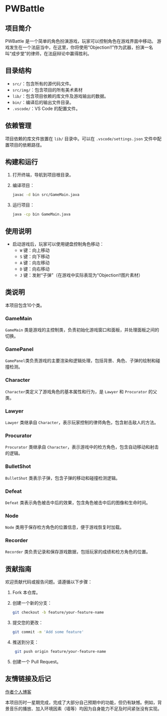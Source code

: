 # PWBattle

## 项目简介

PWBattle 是一个简单的角色扮演游戏，玩家可以控制角色在游戏界面中移动。
游戏发生在一个法庭当中，在这里，你将使用“Objection!!”作为武器，扮演一名叫“成步堂”的律师，在法庭辩论中赢得胜利。

## 目录结构

- `src/`：包含所有的源代码文件。
- `src/img/`：包含项目的所有美术素材
- `lib/`：包含项目依赖的库文件及游戏输出的数据。
- `bin/`：编译后的输出文件目录。
- `.vscode/`：VS Code 的配置文件。

## 依赖管理

项目依赖的库文件放置在 `lib/` 目录中。可以在 `.vscode/settings.json` 文件中配置项目的依赖路径。

## 构建和运行

1. 打开终端，导航到项目根目录。
2. 编译项目：

    ```sh
    javac -d bin src/GameMain.java
    ```

3. 运行项目：

    ```sh
    java -cp bin GameMain.java
    ```

## 使用说明

- 启动游戏后，玩家可以使用键盘控制角色移动：
  - `W` 键：向上移动
  - `S` 键：向下移动
  - `A` 键：向左移动
  - `D` 键：向右移动
  - `J` 键：发射“子弹”（在游戏中实际表现为“Objection!!图片素材）

## 类说明

本项目包含10个类。

### GameMain

`GameMain` 类是游戏的主控制类，负责初始化游戏窗口和面板，并处理面板之间的切换。

### GamePanel

`GamePanel`类负责游戏的主要渲染和逻辑处理，包括背景、角色、子弹的绘制和碰撞检测。

<!-- ### StartPanel

`StartPanel` 类负责游戏的开始界面，等待用户点击特定按钮以开始游戏。 -->

### Character

`Character`类定义了游戏角色的基本属性和行为，是 `Lawyer` 和 `Procurator` 的父类。

### Lawyer

`Lawyer` 类继承自 `Character`，表示玩家控制的律师角色，包含射击敌人的方法。

### Procurator

`Procurator` 类继承自 `Character`，表示游戏中的检方角色，包含自动移动和射击的逻辑。

### BulletShot

`BulletShot` 类表示子弹，包含子弹的移动和碰撞检测逻辑。

### Defeat

`Defeat` 类表示角色被击中后的效果，包含角色被击中后的图像和生命时间。

### Node

`Node` 类用于保存检方角色的位置信息，便于游戏恢复时加载。

### Recorder

`Recorder` 类负责记录和保存游戏数据，包括玩家的成绩和检方角色的位置。

## 贡献指南

欢迎贡献代码或报告问题。请遵循以下步骤：

1. Fork 本仓库。
2. 创建一个新的分支：

    ```sh
    git checkout -b feature/your-feature-name
    ```

3. 提交您的更改：

    ```sh
    git commit -m 'Add some feature'
    ```

4. 推送到分支：

   ```sh
    git push origin feature/your-feature-name
    ```

5. 创建一个 Pull Request。

## 友情链接及后记

[作者个人博客](https://zuta39.github.io)

本项目历时一星期完成，完成了大部分自己预期中的功能，但仍有缺憾。例如，背景音乐的播放、加入环境因素（墙等）均因为自身能力不足及时间紧张没有实现。

